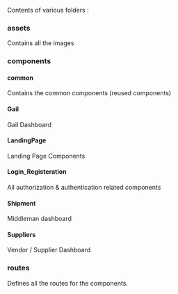 Contents of various folders :

### assets
Contains all the images

### components
#### common
Contains the common components (reused components)
#### Gail
Gail Dashboard
#### LandingPage
Landing Page Components
#### Login_Registeration
All authorization & authentication related components
#### Shipment
Middleman dashboard
#### Suppliers
Vendor / Supplier Dashboard

### routes
Defines all the routes for the components.